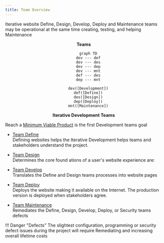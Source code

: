 ```yaml
---
title: Team Overview
---
```


Iterative website Define, Design, Develop, Deploy and Maintenance teams may be operational at the same time creating, testing, and helping Maintenance  

<div style="text-align: center;">
<b>Teams</b>

``` mermaid
	graph TD
    dev --- def
    dev --- des
    dev --- dep
    dev --- mnt
    def --- des
    dep --- mnt

    dev([Development])
    def([Define])
    des([Design])
    dep([Deploy])
    mnt([Maintenance])
```

<b>Iterative Development Teams</b>

</div>

Reach a [Minimum Viable Product](minimum_viable_product.md) is the first Development teams goal
 
- [Team Define](team_define.md)   
  Defining websites helps the Iterative Development helps teams and stakeholders understand the project.

- [Team Design](team_design.md)  
  Determines the core found
  ations of a user's website experience are:

- [Team Develop](team_develop.md)  
  Translates the Define and Design teams processes into website pages 

- [Team Deploy](team_deploy.md)  
  Deploys the website making it available on the Internet. The production version is deployed when stakeholders agree.

- [Team Maintenance](team_maintenance.md)  
  Remediates the Define, Design, Develop, Deploy, or Security teams defects

!!! Danger "Defects"
	The slightest configuration, programming or security defect issues during the project will require Remediating and increasing overall lifetime costs 
